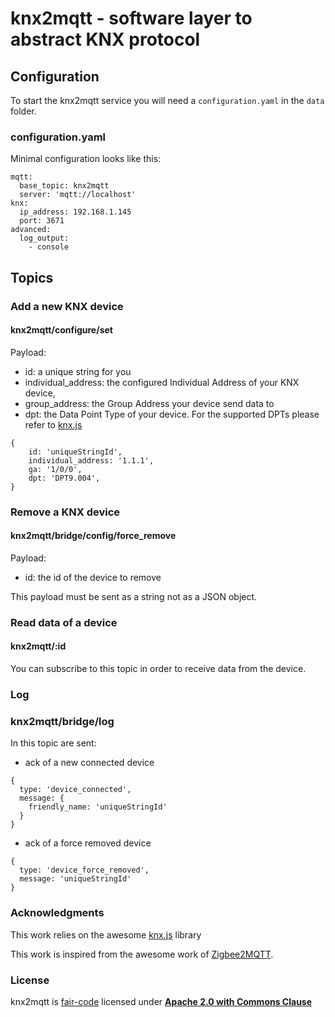 # knx2mqtt - software layer to abstract KNX protocol

## Configuration

To start the knx2mqtt service you will need a `configuration.yaml` in the `data` folder.

### configuration.yaml

Minimal configuration looks like this:

```
mqtt:
  base_topic: knx2mqtt
  server: 'mqtt://localhost'
knx:
  ip_address: 192.168.1.145
  port: 3671
advanced:
  log_output:
    - console
```

## Topics

### Add a new KNX device

#### knx2mqtt/configure/set

Payload:
- id: a unique string for you
- individual_address: the configured Individual Address of your KNX device,
- group_address: the Group Address your device send data to
- dpt: the Data Point Type of your device. For the supported DPTs please refer to [knx.js](https://bitbucket.org/ekarak/knx.js/src/master/README-datapoints.md)

```
{
    id: 'uniqueStringId',
    individual_address: '1.1.1',
    ga: '1/0/0',
    dpt: 'DPT9.004',
}
```

### Remove a KNX device

#### knx2mqtt/bridge/config/force_remove

Payload:
- id: the id of the device to remove

This payload must be sent as a string not as a JSON object.

### Read data of a device

#### knx2mqtt/:id

You can subscribe to this topic in order to receive data from the device.

### Log

### knx2mqtt/bridge/log

In this topic are sent:
- ack of a new connected device 
```
{
  type: 'device_connected', 
  message: {
    friendly_name: 'uniqueStringId'
  }
}
```
- ack of a force removed device 
```
{ 
  type: 'device_force_removed', 
  message: 'uniqueStringId'
}
```

### Acknowledgments

This work relies on the awesome [knx.js](https://bitbucket.org/ekarak/knx.js/src/master/) library

This work is inspired from the awesome work of [Zigbee2MQTT](https://github.com/Koenkk/zigbee2mqtt).

### License
knx2mqtt is [fair-code](https://faircode.io/) licensed under [**Apache 2.0 with Commons Clause**](https://github.com/Instathings/knx2mqtt/blob/master/LICENSE.md)

